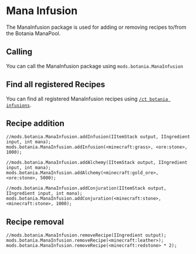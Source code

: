 # Mana Infusion

The ManaInfusion package is used for adding or removing recipes to/from the Botania ManaPool.

## Calling
You can call the ManaInfusion package using `mods.botania.ManaInfusion`

## Find all registered Recipes
You can find all registered ManaInfusion recipes using [`/ct botania infusions`](/Mods/Modtweaker/Botania/Commands/).

## Recipe addition

```zenscript
//mods.botania.ManaInfusion.addInfusion(IItemStack output, IIngredient input, int mana);
mods.botania.ManaInfusion.addInfusion(<minecraft:grass>, <ore:stone>, 1000);

//mods.botania.ManaInfusion.addAlchemy(IItemStack output, IIngredient input, int mana);
mods.botania.ManaInfusion.addAlchemy(<minecraft:gold_ore>, <ore:stone>, 5000);

//mods.botania.ManaInfusion.addConjuration(IItemStack output, IIngredient input, int mana);
mods.botania.ManaInfusion.addConjuration(<minecraft:stone>, <minecraft:stone>, 1000);
```

## Recipe removal

```zenscript
//mods.botania.ManaInfusion.removeRecipe(IIngredient output);
mods.botania.ManaInfusion.removeRecipe(<minecraft:leather>);
mods.botania.ManaInfusion.removeRecipe(<minecraft:redstone> * 2);
```